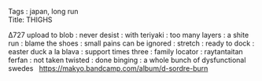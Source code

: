 Tags : japan, long run  
Title: THIGHS  
  
∆727 upload to blob : never desist : with teriyaki : too many layers : a shite run : blame the shoes : small pains can be ignored : stretch : ready to dock : easter duck a la blava : support times three : family locator : raytantaitan ferfan : not taken twisted : done binging : a whole bunch of dysfunctional swedes  
<https://makyo.bandcamp.com/album/d-sordre-burn>  
